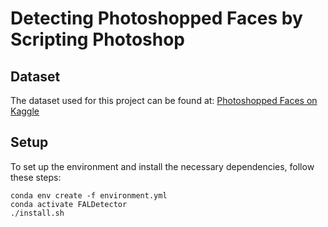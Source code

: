 # Detecting Photoshopped Faces by Scripting Photoshop



## Dataset

The dataset used for this project can be found at: [Photoshopped Faces on Kaggle](https://www.kaggle.com/datasets/tbourton/photoshopped-faces)

## Setup

To set up the environment and install the necessary dependencies, follow these steps:


```
conda env create -f environment.yml
conda activate FALDetector
./install.sh
```
